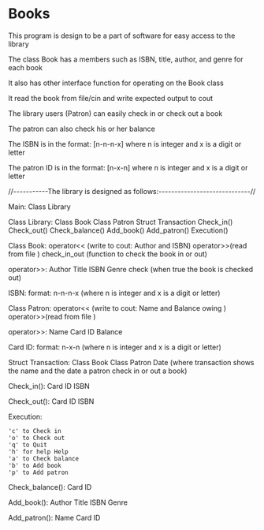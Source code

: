 # Books
 This program is design to be a part of software for easy access to the library

The class Book has a members such as ISBN, title, author, and genre for each book

It also has other interface function for operating on the Book class 

 It read the book from file/cin and write expected output to cout

 The library users (Patron) can easily check in or check out a book

 The patron can also check his or her balance

 The ISBN is in the format: [n-n-n-x] where n is integer and x is a digit or letter

 The patron ID is in the format: [n-x-n] where n is integer and x is a digit or letter

//-----------The library is designed as follows:-----------------------------//


Main: 
	Class Library

Class Library:
	Class Book
	Class Patron
	Struct Transaction
	Check_in()
	Check_out()
	Check_balance()
	Add_book()
	Add_patron()
	Execution()


Class Book:
	operator<< (write to cout: Author and ISBN)
	operator>>(read from file )
	check_in_out (function to check the book in or out)


operator>>:
	Author
	Title
	ISBN
	Genre
	check (when true the book is checked out)
	
ISBN:
	format: n-n-n-x
	(where n is integer and x is a digit or letter)

Class Patron:
	operator<< (write to cout: Name and Balance owing )
	operator>>(read from file )

operator>>:
	Name
	Card ID
	Balance
	
Card ID:
	format: n-x-n
	(where n is integer and x is a digit or letter)

Struct Transaction:
	Class Book
	Class Patron
	Date
	(where transaction shows the name and the date a patron check in or out a book)

Check_in():
	Card ID
	ISBN

Check_out():
	Card ID
	ISBN

Execution:
	
	'c' to Check in
	'o' to Check out
	'q' to Quit
	'h' for help Help
	'a' to Check balance
	'b' to Add book
	'p' to Add patron

Check_balance():
	Card ID

Add_book():
	Author
	Title
	ISBN
	Genre

Add_patron():
	Name
	Card ID
	